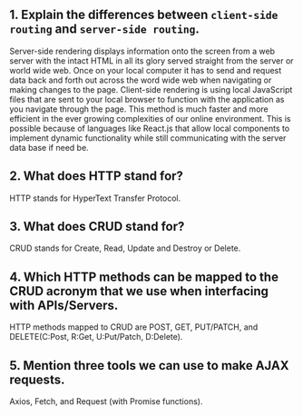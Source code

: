 ## 1.  Explain the differences between `client-side routing` and `server-side routing`.
Server-side rendering displays information onto the screen from a web server with the intact HTML in all its glory served straight from the server or world wide web. Once on your local computer it has to send and request data back and forth  out across the word wide web when navigating or making changes to the page. 
Client-side rendering is using local JavaScript files that are sent to your local browser to function with the application as you navigate through the page. This method is much faster and more efficient in the ever  growing complexities of our online environment. This is possible because of languages like React.js that allow local components to implement dynamic functionality while still communicating with the server data base if need be. 
## 2.  What does HTTP stand for?
HTTP stands for HyperText Transfer Protocol.
## 3.  What does CRUD stand for?
CRUD stands for Create, Read, Update and Destroy or Delete.
## 4.  Which HTTP methods can be mapped to the CRUD acronym that we use when interfacing with APIs/Servers.
HTTP methods mapped to CRUD are POST, GET, PUT/PATCH, and DELETE(C:Post, R:Get, U:Put/Patch, D:Delete).
## 5.  Mention three tools we can use to make AJAX requests.
Axios, Fetch, and Request (with Promise functions).